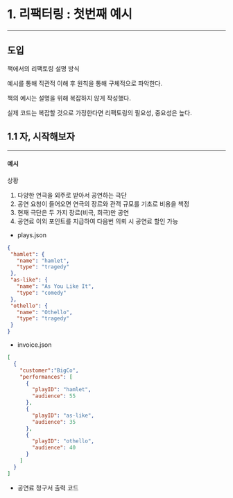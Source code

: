 # 1. 리팩터링 : 첫번째 예시

---

## 도입

책에서의 리팩토링 설명 방식

예시를 통해 직관적 이해 후 원칙을 통해 구체적으로 파악한다.

책의 예시는 설명을 위해 복잡하지 않게 작성했다.

실제 코드는 복잡할 것으로 가정한다면 리팩토링의 필요성, 중요성은 높다.

## 1.1 자, 시작해보자

---

#### 예시

상황

1. 다양한 연극을 외주로 받아서 공연하는 극단
2. 공연 요청이 들어오면 연극의 장르와 관객 규모를 기초로 비용을 책정
3. 현재 극단은 두 가지 장르(비극, 희극)만 공연
4. 공연료 이외 포인트를 지급하여 다음번 의뢰 시 공연료 할인 가능

* plays.json 

 ``` json
{
  "hamlet": {
    "name": "hamlet",
    "type": "tragedy"
  },
  "as-like": {
    "name": "As You Like It",
    "type": "comedy"
  },
  "othello": {
    "name": "Othello",
    "type": "tragedy"
  }
}
``` 

* invoice.json
```json
[
  {
    "customer":"BigCo",
    "performances": [
      {
        "playID": "hamlet",
        "audience": 55
      },
      {
        "playID": "as-like",
        "audience": 35
      },
      {
        "playID": "othello",
        "audience": 40
      }
    ]
  }
]
```

* 공연료 청구서 출력 코드
```java

```